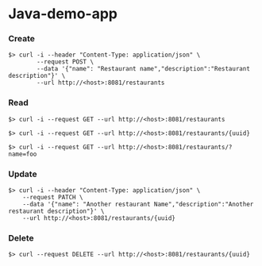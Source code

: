 # Java-demo-app

### Create
```
$> curl -i --header "Content-Type: application/json" \
        --request POST \
        --data '{"name": "Restaurant name","description":"Restaurant description"}' \
        --url http://<host>:8081/restaurants
```

### Read
```
$> curl -i --request GET --url http://<host>:8081/restaurants

$> curl -i --request GET --url http://<host>:8081/restaurants/{uuid}

$> curl -i --request GET --url http://<host>:8081/restaurants/?name=foo
```

### Update
```
$> curl -i --header "Content-Type: application/json" \
    --request PATCH \
    --data '{"name": "Another restaurant Name","description":"Another restaurant description"}' \
    --url http://<host>:8081/restaurants/{uuid}
```

### Delete
```
$> curl --request DELETE --url http://<host>:8081/restaurants/{uuid}
```	 

	 

	 

	 

	 

	 

	 

	 

	 

	 

	 

	 

	 

	 

	 

	 

	 

	 

	 

